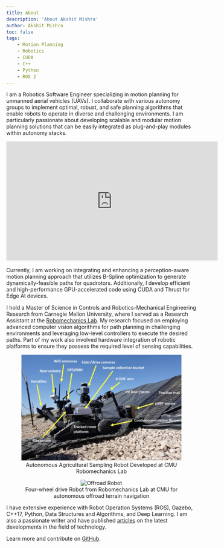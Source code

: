 ```yaml
---
title: About
description: 'About Akshit Mishra'
author: Akshit Mishra
toc: false
tags:
    - Motion Planning
    - Robotics
    - CUDA
    - C++
    - Python
    - ROS 2
---
```


I am a Robotics Software Engineer specializing in motion planning for unmanned aerial vehicles (UAVs). I collaborate with various autonomy groups to implement optimal, robust, and safe planning algorithms that enable robots to operate in diverse and challenging environments. I am particularly passionate about developing scalable and modular motion planning solutions that can be easily integrated as plug-and-play modules within autonomy stacks.

<iframe width="560" height="315" src="https://www.youtube.com/embed/9koIUqpgJ14?si=Thk2AtRoRIY3ohov" title="YouTube video player" frameborder="0" allow="accelerometer; autoplay; clipboard-write; encrypted-media; gyroscope; picture-in-picture; web-share" referrerpolicy="strict-origin-when-cross-origin" allowfullscreen></iframe>

Currently, I am working on integrating and enhancing a perception-aware motion planning approach that utilizes B-Spline optimization to generate dynamically-feasible paths for quadrotors. Additionally, I develop efficient and high-performance GPU-accelerated code using CUDA and Thrust for Edge AI devices.

I hold a Master of Science in Controls and Robotics-Mechanical Engineering Research from Carnegie Mellon University, where I served as a Research Assistant at the [Robomechanics Lab](https://www.cmu.edu/me/robomechanicslab/). My research focused on employing advanced computer vision algorithms for path planning in challenging environments and leveraging low-level controllers to execute the desired paths. Part of my work also involved hardware integration of robotic platforms to ensure they possess the required level of sensing capabilities.

<figure style="text-align:center">
  <img src="https://github.com/mishra39/website/blob/main/assets/patrick_robot.png?raw=true" alt="Patrick" width="500"/>
  <figcaption>Autonomous Agricultural Sampling Robot Developed at CMU Robomechanics Lab</figcaption>
</figure>

<figure style="text-align:center">
  <img src="https://www.cmu.edu/me/robomechanicslab/static/images/Clifford-Gallery.jpg" alt="Offroad Robot" width="500"/>
  <figcaption>Four-wheel drive Robot from Robomechanics Lab at CMU for autonomous offroad terrain navigation</figcaption>
</figure>

I have extensive experience with Robot Operation Systems (ROS), Gazebo, C++17, Python, Data Structures and Algorithms, and Deep Learning. I am also a passionate writer and have published [articles](http://mishra39.github.io/website/posts/) on the latest developments in the field of technology.

Learn more and contribute on [GitHub](https://github.com/mishra39).
